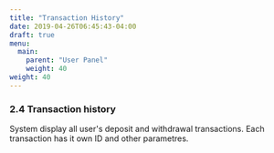 ```yaml
---
title: "Transaction History"
date: 2019-04-26T06:45:43-04:00
draft: true
menu:
  main:
    parent: "User Panel"
    weight: 40
weight: 40
---
```


### 2.4 Transaction history

System display all user's deposit and withdrawal transactions. Each transaction has it own ID and other parametres.
